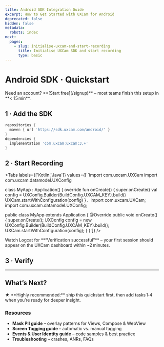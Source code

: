 ```yaml
---
title: Android SDK Integration Guide
excerpt: How to Get Started with UXCam for Android
deprecated: false
hidden: false
metadata:
  robots: index
next:
  pages:
    - slug: initialise-uxcam-and-start-recording
      title: Initialise UXCam SDK and start recording
      type: basic
---
```

# Android SDK · Quickstart

<Callout type="info">
Need an account? **[Start free](/signup)** – most teams finish this setup in **< 15 min**.
</Callout>

## 1 · Add the SDK

```groovy title="build.gradle (app)"
repositories {
  maven { url 'https://sdk.uxcam.com/android/' }
}
dependencies {
  implementation 'com.uxcam:uxcam:3.+'
}
```

## 2 · Start Recording

<Tabs
  labels={['Kotlin','Java']}
  values={[
`import com.uxcam.UXCam
import com.uxcam.datamodel.UXConfig

class MyApp : Application() {
  override fun onCreate() {
    super.onCreate()
    val config = UXConfig.Builder(BuildConfig.UXCAM_KEY).build()
    UXCam.startWithConfiguration(config)
}`,
`import com.uxcam.UXCam;
import com.uxcam.datamodel.UXConfig;

public class MyApp extends Application {
  @Override
  public void onCreate() {
    super.onCreate();
    UXConfig config = new UXConfig.Builder(BuildConfig.UXCAM_KEY).build();
    UXCam.startWithConfiguration(config);
  }
}`]}
/>

<Callout type="success">
Watch Logcat for **“Verification successful”** – your first session should appear on the UXCam dashboard within ~2 minutes.
</Callout>

## 3 · Verify


---

## What’s Next?

<Table
  columns='["#", "Task", "Unlocks"]'
  rows='[
    ["★ 1", "Mask PII & Sensitive Content", "GDPR / CCPA compliance"],
    ["★ 2", "Tag Screens", "Heat‑maps & screen analytics"],
    ["★ 3", "Set User Identity & Properties", "Unified users, funnels & cohorts"],
    ["★ 4", "Log Custom Events", "Metric dashboards & alerts"]
  ]'
/>

<Callout type="note">
★ **Highly recommended:** ship this quickstart first, then add tasks 1‑4 when you’re ready for deeper insight.
</Callout>

### Resources
* **Mask PII guide** – overlay patterns for Views, Compose & WebView  
* **Screen Tagging guide** – automatic vs. manual tagging  
* **Events & User Identity guide** – code samples & best practice  
* **Troubleshooting** – crashes, ANRs, FAQs

